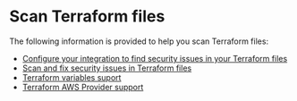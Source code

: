 # Scan Terraform files

The following information is provided to help you scan Terraform files:

* [Configure your integration to find security issues in your Terraform files](configure-your-integration-to-find-security-issues-in-your-terraform-files-current-iac.md)
* [Scan and fix security issues in Terraform files](scan-and-fix-security-issues-in-terraform-files-current-iac.md)
* [Terraform variables suport](terraform-variables-support-current-iac.md)
* [Terraform AWS Provider support](terraform-aws-provider-support.md)
